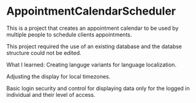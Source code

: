 # AppointmentCalendarScheduler
This is a project that creates an appointment calendar to be used by multiple people to schedule clients appointments.


This project required the use of an existing database and the databse structure could not be edited.

What I learned:
Creating languge variants for language localization.

Adjusting the display for local timezones.

Basic login security and control for displaying data only for the logged in individual and their level of access.
